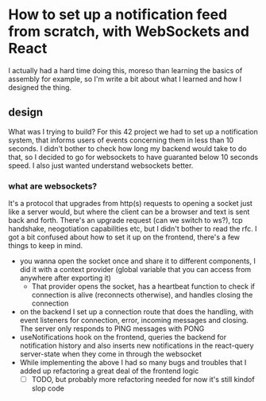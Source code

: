# How to set up a notification feed from scratch, with WebSockets and React

I actually had a hard time doing this, moreso than learning the basics of assembly for example, so I'm write a bit about what I learned and how I designed the thing.

## design
What was I trying to build? For this 42 project we had to set up a notification system, that informs users of events concerning them in less than 10 seconds. I didn't bother to check how long my backend would take to do that, so I decided to go for websockets to have guaranted below 10 seconds speed.
I also just wanted understand websockets better.

### what are websockets?
It's a protocol that upgrades from http(s) requests to opening a socket just like a server would, but where the client can be a browser and text is sent back and forth.
There's an upgrade request (can we switch to ws?), tcp handshake, neogotiation capabilities etc, but I didn't bother to read the rfc.
I got a bit confused about how to set it up on the frontend, there's a few things to keep in mind.
- you wanna open the socket once and share it to different components, I did it with a context provider (global variable that you can access from anywhere after exporting it)
    - That provider opens the socket, has a heartbeat function to check if connection is alive (reconnects otherwise), and handles closing the connection
- on the backend I set up a connection route that does the handling, with event listeners for connection, error, incoming messages and closing. The server only responds to PING messages with PONG
- useNotifications hook on the frontend, queries the backend for notification history and also inserts new notifications in the react-query server-state when they come in through the websocket
- While implementing the above I had so many bugs and troubles that I added up refactoring a great deal of the frontend logic
    - [ ] TODO, but probably more refactoring needed for now it's still kindof slop code